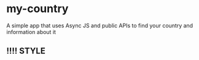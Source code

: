 # my-country
A simple app that uses Async JS and public APIs to find your country and information about it

## !!!! STYLE
